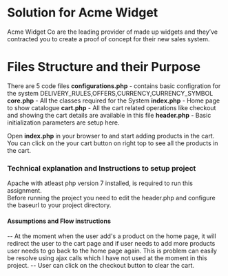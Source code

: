 # Solution for Acme Widget
Acme Widget Co are the leading provider of made up widgets and they’ve contracted you to
create a proof of concept for their new sales system.

# Files Structure and their Purpose #
There are 5 code files
**configurations.php** - contains basic configration for the system DELIVERY_RULES,OFFERS,CURRENCY,CURRENCY_SYMBOL  
**core.php** - All the classes required for the System 
**index.php** - Home page to show catalogue
**cart.php** - All the cart related operations like checkout and showing the cart details are available in this file
**header.php** - Basic initialization parameters are setup here.

Open **index.php** in your browser to and start adding products in the cart. You can click on the your cart button on right top to see all the products in the cart.

### Technical explanation and Instructions to setup project ###
Apache with atleast php version 7 installed, is required to run this assignment.  
Before running the project you need to edit the header.php and configure the baseurl to your project directory.

#### Assumptions and Flow instructions ####
-- At the moment when the user add's a product on the home page, it will redirect the user to the cart page and if user needs to add more products user needs to go back to the home page again. This is problem can easily be resolve using ajax calls which I have not used at the moment in this project.
-- User can click on the checkout button to clear the cart.

